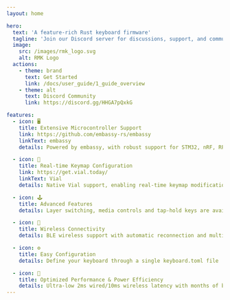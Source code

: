 ```yaml
---
layout: home

hero:
  text: 'A feature-rich Rust keyboard firmware'
  tagline: 'Join our Discord server for discussions, support, and community collaboration!'
  image:
    src: /images/rmk_logo.svg
    alt: RMK Logo
  actions:
    - theme: brand
      text: Get Started
      link: /docs/user_guide/1_guide_overview
    - theme: alt
      text: Discord Community
      link: https://discord.gg/HHGA7pQxkG

features:
  - icon: 🖥️
    title: Extensive Microcontroller Support
    link: https://github.com/embassy-rs/embassy
    linkText: embassy
    details: Powered by embassy, with robust support for STM32, nRF, RP2040, and ESP32

  - icon: 🧪
    title: Real-time Keymap Configuration
    link: https://get.vial.today/
    linkText: Vial
    details: Native Vial support, enabling real-time keymap modification over BLE connections wirelessly

  - icon: 🕹️
    title: Advanced Features
    details: Layer switching, media controls and tap-hold keys are available out-of-the-box

  - icon: 📡
    title: Wireless Connectivity
    details: BLE wireless support with automatic reconnection and multi-device (tested on nRF52840, ESP32-C3, and ESP32-S3)

  - icon: ⚙️
    title: Easy Configuration
    details: Define your keyboard through a single keyboard.toml file

  - icon: 🔋
    title: Optimized Performance & Power Efficiency
    details: Ultra-low 2ms wired/10ms wireless latency with months of battery life
---
```

